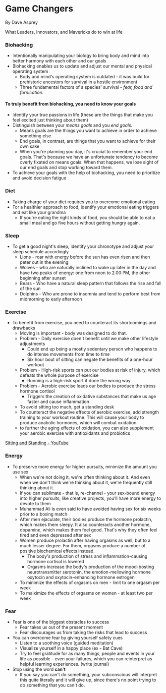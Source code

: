 # Game Changers

By Dave Asprey

What Leaders, Innovators, and Mavericks do to win at life

### Biohacking

- Intentionally manipulating your biology to bring body and mind into better harmony with each other and our goals
- Biohacking enables us to update and adjust our mental and physical operating system
    - Body and mind's operating system is outdated - it was build for prehistoric ancestors for survival in a hostile environment
    - Three fundamental factors of a species' survival - *fear, food and fornication.*

#### To truly benefit from biohacking, you need to know your goals

- Identify your true passions in life (these are the things that make you feel excited just thinking about them)
- Distinguish between your *means goals* and you *end goals.*
    - Means goals are the things you want to achieve in order to achieve something else
    - End goals, in contrast, are things that you want to achieve for their own sake
    - When you're planning you day, it's crucial to remember your end goals. That's because we have an unfortunate tendency to become overly fixated on means goals. When that happens, we lose sight of our end goals and stop working toward them.
- To achieve your goals with the help of biohacking, you need to prioritize and avoid decision fatigue

### Diet

- Taking charge of your diet requires you to overcome emotional eating
- For a healthier approach to food, identify your emotional eating triggers and eat like your grandma
    - If you're eating the right kinds of food, you should be able to eat a small meal and go five hours without getting hungry again.

### Sleep

- To get a good night's sleep, identify your chronotype and adjust your sleep schedule accordingly
    - Lions - roar with energy before the sun has even risen and then peter out in the evening
    - Wolves - who are naturally inclined to wake up later in the day and have two peaks of energy: one from noon to 2:00 PM, the other beginning after sunset
    - Bears - Who have a natural sleep pattern that follows the rise and fall of the sun
    - Dolphins - Who are prone to insomnia and tend to perform best from midmorning to early afternoon

### Exercise

- To benefit from exercise, you need to counteract its shortcomings and drawbacks
    - Moving is important - body was designed to do that.
    - Problem - Daily exercise doen't benefit until we make other lifestyle adjustments
        - Could end up being a mostly sedentary person who happens to do intense movements from time to time
        - Six hour bout of sitting can negate the benefits of a one-hour workout
    - Problem - High-risk sports can put our bodies at risk of injury, which defeats the whole purpose of exercise
        - Running is a high-risk sport if done the wrong way
    - Problem - Aerobic exercise leads our bodies to produce the stress hormone cortisol
        - Triggers the creation of oxidative substances that make us age faster and cause inflammation
    - To avoid sitting too much, get a standing desk
    - To counteract the negative effects of aerobic exercise, add strength training to your workout routine. This will cause your body to produce anabolic hormones, which will combat oxidation.
    - to further the aging effects of oxidation, you can also supplement your aerobic exercise with antioxidants and probiotics

[Sitting and Standing - YouTube](https://www.youtube.com/playlist?list=PLsNB4peY6C6Lj5-hn1SlNq-zcq1tdWQq3)

### Energy

- To preserve more energy for higher pursuits, minimize the amount you use sex
    - When we're not doing it, we're often thinking about it. And even when we don't think we're thinking about it, we're frequently still thinking about it.
    - If you can sublimate - that is, re-channel - your sex-bound energy into higher pursuits, like creative projects, you'll have more energy to devote to them
    - Muhammad Ali is even said to have avoided having sex for six weeks prior to a boxing match
    - After men ejaculate, their bodies produce the hormone prolactin, which makes them sleepy. It also counteracts another hormone, dopamine, which makes them feel good. That's why they often feel tired and even depressed after sex
    - Women produce prolactin after having orgasms as well, but to a much lesser degree. For them, orgasms produce a number of positive biochemical effects instead.
        - The body's production of stress and inflammation-causing hormone cortisol is lowered
        - Orgasms increase the body's production of the mood-bosting neurotransmitter serotonin, the emotion-mellowing hormone oxytocin and oxytocin-enhancing hormone estrogen
    - To minimize the effects of orgasms on men - limit to one orgasm per week
    - To maiximize the effects of orgasms on women - at least two per week

### Fear

- Fear is one of the biggest obstacles to success
    - Fear takes us out of the present moment
    - Fear discourages us from taking the risks that lead to success
- You can overcome fear by giving yourself safety cues
    - Listen to a soothing voice (guided meditation)
    - Visualize yourself in a happy place (ex - Bat Cave)
    - Try to feel gratitude for as many things, people and events in your life as possible - even your failures, which you can reinterpret as helpful learning experiences. (write journal)
- Stop using the word **can't**
    - If you say you can't do something, your subconscious will interpret this quite literally and it will give up, since there's no point trying to do something that you can't do.
